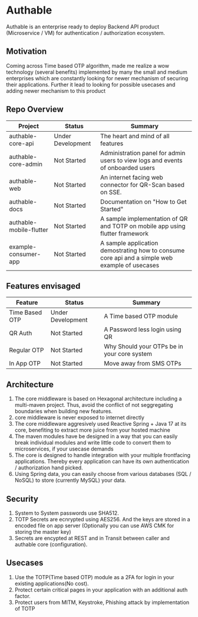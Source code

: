 # Authable
Authable is an enterprise ready to deploy Backend API product (Microservice / VM) for authentication / authorization ecosystem.

## Motivation
Coming across Time based OTP algorithm, made me realize a wow technology (several benefits) implemented by many the small and medium enterprises which are constantly looking for newer mechanism of securing their applications. Further it lead to looking for possible usecases and adding newer mechanism to this product

## Repo Overview
| Project |  Status  |   Summary |
| ------ | ------ | ------ |
| authable-core-api | Under Development | The heart and mind of all features |
| authable-core-admin | Not Started | Administration panel for admin users to view logs and events of onboarded users |
| authable-web | Not Started | An internet facing web connector for QR-Scan based on SSE.  |
| authable-docs | Not Started | Documentation on "How to Get Started" |
| authable-mobile-flutter | Not Started | A sample implementation of QR and TOTP on mobile app using flutter framework |
| example-consumer-app | Not Started | A sample application demostrating how to consume core api and a simple web example of usecases |

## Features envisaged
| Feature |  Status  |   Summary |
| ------ | ------ | ------ |
| Time Based OTP | Under Development | A Time based OTP module |
| QR Auth | Not Started | A Password less login using QR |
| Regular OTP | Not Started | Why Should your OTPs be in your core system |
| In App OTP | Not Started | Move away from SMS OTPs |


## Architecture
1. The core middleware is based on Hexagonal architecture including a multi-maven project. Thus, avoid the conflict of not seggregating boundaries when building new features.
2. core middleware is never exposed to internet directly
3. The core middleware aggresively used Reactive Spring + Java 17 at its core, benefiting to extract more juice from your hosted machine
4. The maven modules have be designed in a way that you can easily break individual modules and write little code to convert them to microservices, if your usecase demands
5. The core is designed to handle integration with your multiple frontfacing applications. Thereby every application can have its own authentication / authorization hand picked.
6. Using Spring data, you can easily choose from various databases (SQL / NoSQL) to store (currently MySQL) your data.


## Security
1. System to System passwords use SHA512.
2. TOTP Secrets are ecnrypted using AES256. And the keys are stored in a encoded file on app server (Optionally you can use AWS CMK for storing the master key)
3. Secrets are encypted at REST and in Transit between caller and authable core (configuration).


## Usecases
1. Use the TOTP(Time based OTP) module as a 2FA for login in your existing applications(No cost).
2. Protect certain critical pages in your application with an additional auth factor.
3. Protect users from MITM, Keystroke, Phishing attack by implementation of TOTP
